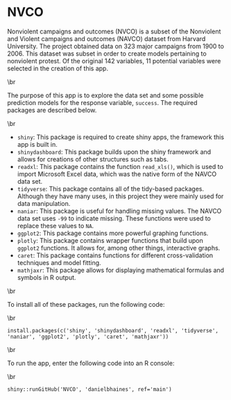 # NVCO

Nonviolent campaigns and outcomes (NVCO) is a subset of the Nonviolent and Violent campaigns and outcomes (NAVCO) dataset from Harvard University. The project obtained data on 323 major campaigns from 1900 to 2006. This dataset was subset in order to create models pertaining to nonviolent protest. Of the original 142 variables, 11 potential variables were selected in the creation of this app.

\br

The purpose of this app is to explore the data set and some possible prediction models for the response variable, `success`. The required packages are described below.

\br

- `shiny`: This package is required to create shiny apps, the framework this app is built in.
- `shinydashboard`: This package builds upon the shiny framework and allows for creations of other structures such as tabs.
- `readxl`: This package contains the function `read_xls()`, which is used to import Microsoft Excel data, which was the native form of the NAVCO data set.
- `tidyverse`: This package contains all of the tidy-based packages. Although they have many uses, in this project they were mainly used for data manipulation.
- `naniar`: This package is useful for handling missing values. The NAVCO data set uses `-99` to indicate missing. These functions were used to replace these values to `NA`.
- `ggplot2`: This package contains more powerful graphing functions.
- `plotly`: This package contains wrapper functions that build upon `ggplot2` functions. It allows for, among other things, interactive graphs.
- `caret`: This package contains functions for different cross-validation techniques and model fitting.
- `mathjaxr`: This package allows for displaying mathematical formulas and symbols in R output.

\br

To install all of these packages, run the following code:

\br

`install.packages(c('shiny', 'shinydashboard', 'readxl', 'tidyverse', 'naniar', 'ggplot2', 'plotly', 'caret', 'mathjaxr'))`

\br

To run the app, enter the following code into an R console:

\br

`shiny::runGitHub('NVCO', 'danielbhaines', ref='main')`
